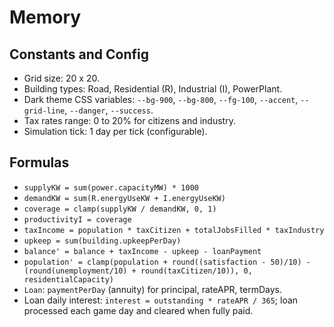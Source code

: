 # Memory

## Constants and Config
- Grid size: 20 x 20.
- Building types: Road, Residential (R), Industrial (I), PowerPlant.
- Dark theme CSS variables: `--bg-900`, `--bg-800`, `--fg-100`, `--accent`, `--grid-line`, `--danger`, `--success`.
- Tax rates range: 0 to 20% for citizens and industry.
- Simulation tick: 1 day per tick (configurable).

## Formulas
- `supplyKW = sum(power.capacityMW) * 1000`
- `demandKW = sum(R.energyUseKW + I.energyUseKW)`
- `coverage = clamp(supplyKW / demandKW, 0, 1)`
- `productivityI = coverage`
- `taxIncome = population * taxCitizen + totalJobsFilled * taxIndustry`
- `upkeep = sum(building.upkeepPerDay)`
- `balance' = balance + taxIncome - upkeep - loanPayment`
- `population' = clamp(population + round((satisfaction - 50)/10) - (round(unemployment/10) + round(taxCitizen/10)), 0, residentialCapacity)`
- `Loan`: `paymentPerDay` (annuity) for principal, rateAPR, termDays.
- Loan daily interest: `interest = outstanding * rateAPR / 365`; loan processed each game day and cleared when fully paid.
